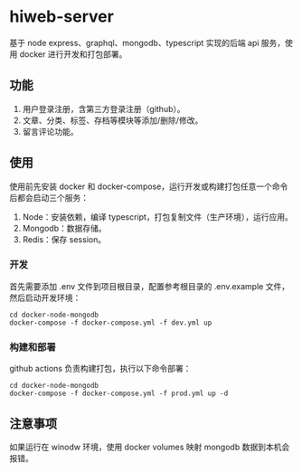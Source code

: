 # hiweb-server

基于 node express、graphql、mongodb、typescript 实现的后端 api 服务，使用 docker 进行开发和打包部署。

## 功能
1. 用户登录注册，含第三方登录注册（github）。
2. 文章、分类、标签、存档等模块等添加/删除/修改。
3. 留言评论功能。

## 使用

使用前先安装 docker 和 docker-compose，运行开发或构建打包任意一个命令后都会启动三个服务：

1. Node：安装依赖，编译 typescript，打包复制文件（生产环境），运行应用。
2. Mongodb：数据存储。
3. Redis：保存 session。

### 开发

首先需要添加 .env 文件到项目根目录，配置参考根目录的 .env.example 文件，然后启动开发环境：

```
cd docker-node-mongodb
docker-compose -f docker-compose.yml -f dev.yml up
```

### 构建和部署

github actions 负责构建打包，执行以下命令部署：

```
cd docker-node-mongodb
docker-compose -f docker-compose.yml -f prod.yml up -d
```

## 注意事项

如果运行在 winodw 环境，使用 docker volumes 映射 mongodb 数据到本机会报错。

